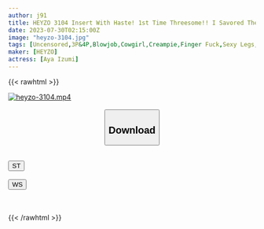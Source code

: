 ```yaml
---
author: j91
title: HEYZO 3104 Insert With Haste! 1st Time Threesome!! I Savored The Amateur Girl!!! – Aya Izumi
date: 2023-07-30T02:15:00Z
image: "heyzo-3104.jpg"
tags: [Uncensored,3P&4P,Blowjob,Cowgirl,Creampie,Finger Fuck,Sexy Legs,Slender ]
maker: [HEYZO]
actress: [Aya Izumi]
---
```



{{< rawhtml >}}

<div class="video" data-videoid="wO4m7xGB1mTJd9l">
    <a href="javascript:;">
        <img src="https://my.j91.asia/posts/heyzo-3104/heyzo-3104.jpg" width="WIDTH" height="HEIGHT" alt="heyzo-3104.mp4" loading="lazy">
    </a>
</div>

<script type="text/javascript" src="https://j91.asia/asset/on-demand-st.js"></script>

<br>
  <link rel="stylesheet" href="https://j91.asia/asset/bs5.css">
  
  <center>
  <button class="btn btn-primary" type="button" data-bs-toggle="collapse" data-bs-target=".multi-collapse" aria-expanded="false" aria-controls="multiCollapseExample1 multiCollapseExample2"><h2>Download</h2></button></center>
</p>
<div class="row">
  <div class="col">
    <div class="collapse multi-collapse" id="multiCollapseExample1">
      <div class="card card-body">
	      	      <br>
<div class="buttons">  
<a href="https://streamtape.to/v/wO4m7xGB1mTJd9l"><button class="btn-hover color-3"><i class="fa fa-download"></i> ST</button></a></div>
    </div>
  </div>
</div>
  <div class="col">
    <div class="collapse multi-collapse" id="multiCollapseExample2">
      <div class="card card-body">
	      <br>
<div class="buttons">
    <a href="https://wolfstream.tv/f5ox28p5rpdr.html"><button class="btn-hover color-9"><i class="fa fa-download"></i> WS</button></a></div>
<br><br>
      </div>
    </div>
  </div>
</div>

{{< /rawhtml >}}
